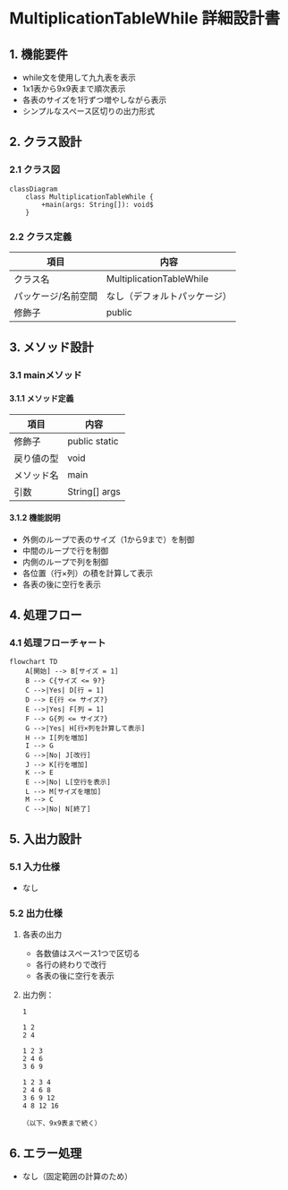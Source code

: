 # MultiplicationTableWhile 詳細設計書

## 1. 機能要件

- while文を使用して九九表を表示
- 1x1表から9x9表まで順次表示
- 各表のサイズを1行ずつ増やしながら表示
- シンプルなスペース区切りの出力形式

## 2. クラス設計

### 2.1 クラス図

```mermaid
classDiagram
    class MultiplicationTableWhile {
        +main(args: String[]): void$
    }
```

### 2.2 クラス定義

| 項目 | 内容 |
|------|------|
| クラス名 | MultiplicationTableWhile |
| パッケージ/名前空間 | なし（デフォルトパッケージ） |
| 修飾子 | public |

## 3. メソッド設計

### 3.1 mainメソッド

#### 3.1.1 メソッド定義

| 項目 | 内容 |
|------|------|
| 修飾子 | public static |
| 戻り値の型 | void |
| メソッド名 | main |
| 引数 | String[] args |

#### 3.1.2 機能説明

- 外側のループで表のサイズ（1から9まで）を制御
- 中間のループで行を制御
- 内側のループで列を制御
- 各位置（行×列）の積を計算して表示
- 各表の後に空行を表示

## 4. 処理フロー

### 4.1 処理フローチャート

```mermaid
flowchart TD
    A[開始] --> B[サイズ = 1]
    B --> C{サイズ <= 9?}
    C -->|Yes| D[行 = 1]
    D --> E{行 <= サイズ?}
    E -->|Yes| F[列 = 1]
    F --> G{列 <= サイズ?}
    G -->|Yes| H[行×列を計算して表示]
    H --> I[列を増加]
    I --> G
    G -->|No| J[改行]
    J --> K[行を増加]
    K --> E
    E -->|No| L[空行を表示]
    L --> M[サイズを増加]
    M --> C
    C -->|No| N[終了]
```

## 5. 入出力設計

### 5.1 入力仕様

- なし

### 5.2 出力仕様

1. 各表の出力
   - 各数値はスペース1つで区切る
   - 各行の終わりで改行
   - 各表の後に空行を表示

1. 出力例：

   ```text
   1
   
   1 2
   2 4
   
   1 2 3
   2 4 6
   3 6 9
   
   1 2 3 4
   2 4 6 8
   3 6 9 12
   4 8 12 16
   
   （以下、9x9表まで続く）
   ```

## 6. エラー処理

- なし（固定範囲の計算のため）
